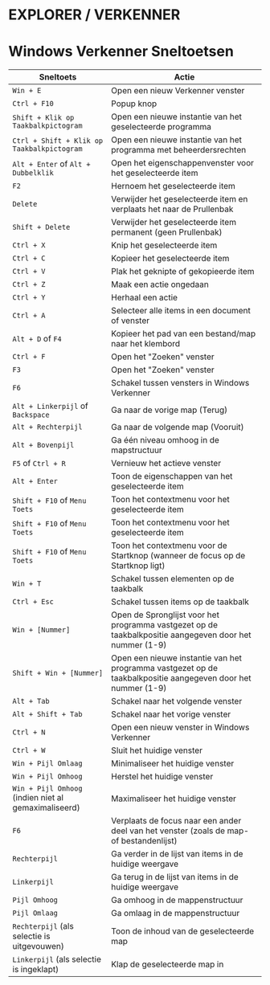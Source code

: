 
# EXPLORER / VERKENNER

# Windows Verkenner Sneltoetsen

| Sneltoets | Actie |
| --- | --- |
| `Win + E` | Open een nieuw Verkenner venster |
| `Ctrl + F10` | Popup knop |
| `Shift + Klik op Taakbalkpictogram` | Open een nieuwe instantie van het geselecteerde programma |
| `Ctrl + Shift + Klik op Taakbalkpictogram` | Open een nieuwe instantie van het programma met beheerdersrechten |
| `Alt + Enter` of `Alt + Dubbelklik` | Open het eigenschappenvenster voor het geselecteerde item |
| `F2` | Hernoem het geselecteerde item |
| `Delete` | Verwijder het geselecteerde item en verplaats het naar de Prullenbak |
| `Shift + Delete` | Verwijder het geselecteerde item permanent (geen Prullenbak) |
| `Ctrl + X` | Knip het geselecteerde item |
| `Ctrl + C` | Kopieer het geselecteerde item |
| `Ctrl + V` | Plak het geknipte of gekopieerde item |
| `Ctrl + Z` | Maak een actie ongedaan |
| `Ctrl + Y` | Herhaal een actie |
| `Ctrl + A` | Selecteer alle items in een document of venster |
| `Alt + D` of `F4` | Kopieer het pad van een bestand/map naar het klembord |
| `Ctrl + F` | Open het "Zoeken" venster |
| `F3` | Open het "Zoeken" venster |
| `F6` | Schakel tussen vensters in Windows Verkenner |
| `Alt + Linkerpijl` of `Backspace` | Ga naar de vorige map (Terug) |
| `Alt + Rechterpijl` | Ga naar de volgende map (Vooruit) |
| `Alt + Bovenpijl` | Ga één niveau omhoog in de mapstructuur |
| `F5` of `Ctrl + R` | Vernieuw het actieve venster |
| `Alt + Enter` | Toon de eigenschappen van het geselecteerde item |
| `Shift + F10` of `Menu Toets` | Toon het contextmenu voor het geselecteerde item |
| `Shift + F10` of `Menu Toets` | Toon het contextmenu voor het geselecteerde item |
| `Shift + F10` of `Menu Toets` | Toon het contextmenu voor de Startknop (wanneer de focus op de Startknop ligt) |
| `Win + T` | Schakel tussen elementen op de taakbalk |
| `Ctrl + Esc` | Schakel tussen items op de taakbalk |
| `Win + [Nummer]` | Open de Spronglijst voor het programma vastgezet op de taakbalkpositie aangegeven door het nummer (1-9) |
| `Shift + Win + [Nummer]` | Open een nieuwe instantie van het programma vastgezet op de taakbalkpositie aangegeven door het nummer (1-9) |
| `Alt + Tab` | Schakel naar het volgende venster |
| `Alt + Shift + Tab` | Schakel naar het vorige venster |
| `Ctrl + N` | Open een nieuw venster in Windows Verkenner |
| `Ctrl + W` | Sluit het huidige venster |
| `Win + Pijl Omlaag` | Minimaliseer het huidige venster |
| `Win + Pijl Omhoog` | Herstel het huidige venster |
| `Win + Pijl Omhoog` (indien niet al gemaximaliseerd) | Maximaliseer het huidige venster |
| `F6` | Verplaats de focus naar een ander deel van het venster (zoals de map- of bestandenlijst) |
| `Rechterpijl` | Ga verder in de lijst van items in de huidige weergave |
| `Linkerpijl` | Ga terug in de lijst van items in de huidige weergave |
| `Pijl Omhoog` | Ga omhoog in de mappenstructuur |
| `Pijl Omlaag` | Ga omlaag in de mappenstructuur |
| `Rechterpijl` (als selectie is uitgevouwen) | Toon de inhoud van de geselecteerde map |
| `Linkerpijl` (als selectie is ingeklapt) | Klap de geselecteerde map in |



